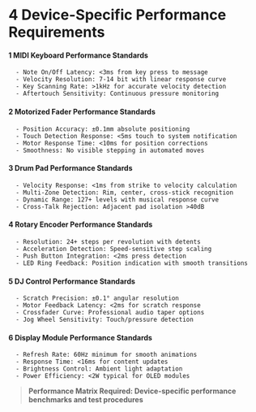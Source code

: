 # 4 Device-Specific Performance Requirements


#### 1 MIDI Keyboard Performance Standards

      - Note On/Off Latency: <3ms from key press to message
      - Velocity Resolution: 7-14 bit with linear response curve
      - Key Scanning Rate: >1kHz for accurate velocity detection
      - Aftertouch Sensitivity: Continuous pressure monitoring

#### 2 Motorized Fader Performance Standards

      - Position Accuracy: ±0.1mm absolute positioning
      - Touch Detection Response: <5ms touch to system notification
      - Motor Response Time: <10ms for position corrections
      - Smoothness: No visible stepping in automated moves

#### 3 Drum Pad Performance Standards

      - Velocity Response: <1ms from strike to velocity calculation
      - Multi-Zone Detection: Rim, center, cross-stick recognition
      - Dynamic Range: 127+ levels with musical response curve
      - Cross-Talk Rejection: Adjacent pad isolation >40dB

#### 4 Rotary Encoder Performance Standards

      - Resolution: 24+ steps per revolution with detents
      - Acceleration Detection: Speed-sensitive step scaling
      - Push Button Integration: <2ms press detection
      - LED Ring Feedback: Position indication with smooth transitions

#### 5 DJ Control Performance Standards

      - Scratch Precision: ±0.1° angular resolution
      - Motor Feedback Latency: <2ms for scratch response
      - Crossfader Curve: Professional audio taper options
      - Jog Wheel Sensitivity: Touch/pressure detection

#### 6 Display Module Performance Standards

      - Refresh Rate: 60Hz minimum for smooth animations
      - Response Time: <16ms for content updates
      - Brightness Control: Ambient light adaptation
      - Power Efficiency: <2W typical for OLED modules

> **Performance Matrix Required: Device-specific performance benchmarks and test procedures**

